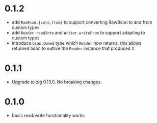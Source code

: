 # 0.1.2

* add `RawBson.{into,from}` to support converting RawBson to and from custom types
* add `Reader.readInto` and `Writer.writeFrom` to support adapting to custom types
* introduce `bson.Owned` type which `Reader` now returns. this allows returned bson to outlive the `Reader` instance that produced it

# 0.1.1

* Upgrade to zig 0.13.0. No breaking changes.

# 0.1.0

* basic read/write functionality works